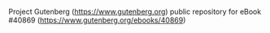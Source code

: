 Project Gutenberg (https://www.gutenberg.org) public repository for eBook #40869 (https://www.gutenberg.org/ebooks/40869)
